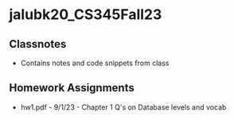 # jalubk20_CS345Fall23
## Classnotes
- Contains notes and code snippets from class

## Homework Assignments
- hw1.pdf - 9/1/23 - Chapter 1 Q's on Database levels and vocab